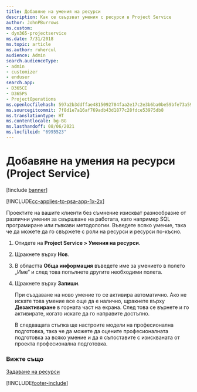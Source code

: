 ```yaml
---
title: Добавяне на умения на ресурси
description: Как се свързват умения с ресурси в Project Service
author: JohnPBurrows
ms.custom:
- dyn365-projectservice
ms.date: 7/31/2018
ms.topic: article
ms.author: ruhercul
audience: Admin
search.audienceType:
- admin
- customizer
- enduser
search.app:
- D365CE
- D365PS
- ProjectOperations
ms.openlocfilehash: 597a2b3ddffae4815092704faa2e17c2e3b6ba0be59bfe73a59a89a4fe506ede
ms.sourcegitcommit: 7f8d1e7a16af769adb43d1877c28fdce53975db8
ms.translationtype: HT
ms.contentlocale: bg-BG
ms.lasthandoff: 08/06/2021
ms.locfileid: "6995523"
---
```

# <a name="add-resource-skills-project-service"></a>Добавяне на умения на ресурси (Project Service)

[!include [banner](../includes/psa-now-project-operations.md)]

[!INCLUDE[cc-applies-to-psa-app-1x-2x](../includes/cc-applies-to-psa-app-1x-2x.md)]

Проектите на вашите клиенти без съмнение изискват разнообразие от различни умения за свършване на работата, като например SQL програмиране или гъвкави методологии. Въведете всяко умение, така че да можете да го свържете с роли на ресурси и ресурси по-късно.  
  
1. Отидете на **Project Service > Умения на ресурси**.  
  
2. Щракнете върху **Нов**.  
  
3. В областта **Обща информация** въведете име за умението в полето „Име“ и след това попълнете другите необходими полета.  
  
4. Щракнете върху **Запиши**.  
  
   При създаване на ново умение то се активира автоматично. Ако не искате това умение все още да е налично, щракнете върху **Дезактивиране** в горната част на екрана. След това се върнете и го активирате, когато искате да го направите достъпно.  
  
   В следващата стъпка ще настроите модели на професионална подготовка, така че да можете да оцените професионалната подготовка за всяко умение и да я съпоставите с изискваната от проекта професионална подготовка.  
  
### <a name="see-also"></a>Вижте също  
 [Задаване на ресурси](../psa/set-up-resources.md)


[!INCLUDE[footer-include](../includes/footer-banner.md)]